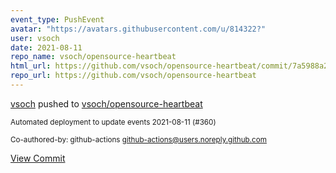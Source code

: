 ```yaml
---
event_type: PushEvent
avatar: "https://avatars.githubusercontent.com/u/814322?"
user: vsoch
date: 2021-08-11
repo_name: vsoch/opensource-heartbeat
html_url: https://github.com/vsoch/opensource-heartbeat/commit/7a5988a2b306af220b014f0df2c3b099172fa081
repo_url: https://github.com/vsoch/opensource-heartbeat
---
```


<a href='https://github.com/vsoch' target='_blank'>vsoch</a> pushed to <a href='https://github.com/vsoch/opensource-heartbeat' target='_blank'>vsoch/opensource-heartbeat</a>

<small>Automated deployment to update events 2021-08-11 (#360)

Co-authored-by: github-actions <github-actions@users.noreply.github.com></small>

<a href='https://github.com/vsoch/opensource-heartbeat/commit/7a5988a2b306af220b014f0df2c3b099172fa081' target='_blank'>View Commit</a>